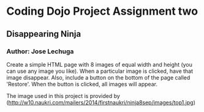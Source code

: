 # Coding Dojo Project Assignment two
## Disappearing Ninja
### Author: Jose Lechuga

Create a simple HTML page with 8 images of equal width and height (you can use any image you like). When a particular image is clicked, have that image disappear. Also, include a button on the bottom of the page called 'Restore'. When the button is clicked, all images will appear.


The image used in this project is provided by (http://w10.naukri.com/mailers/2014/firstnaukri/ninja8sep/images/top1.jpg)
